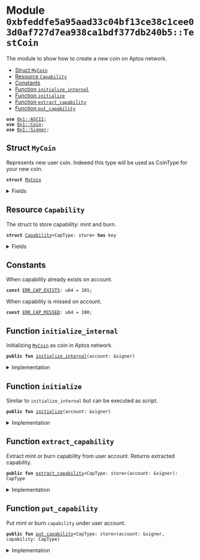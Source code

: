 
<a name="0xbfeddfe5a95aad33c04bf13ce38c1cee03d0af727d7ea938ca1bdf377db240b5_TestCoin"></a>

# Module `0xbfeddfe5a95aad33c04bf13ce38c1cee03d0af727d7ea938ca1bdf377db240b5::TestCoin`

The module to show how to create a new coin on Aptos network.


-  [Struct `MyCoin`](#0xbfeddfe5a95aad33c04bf13ce38c1cee03d0af727d7ea938ca1bdf377db240b5_TestCoin_MyCoin)
-  [Resource `Capability`](#0xbfeddfe5a95aad33c04bf13ce38c1cee03d0af727d7ea938ca1bdf377db240b5_TestCoin_Capability)
-  [Constants](#@Constants_0)
-  [Function `initialize_internal`](#0xbfeddfe5a95aad33c04bf13ce38c1cee03d0af727d7ea938ca1bdf377db240b5_TestCoin_initialize_internal)
-  [Function `initialize`](#0xbfeddfe5a95aad33c04bf13ce38c1cee03d0af727d7ea938ca1bdf377db240b5_TestCoin_initialize)
-  [Function `extract_capability`](#0xbfeddfe5a95aad33c04bf13ce38c1cee03d0af727d7ea938ca1bdf377db240b5_TestCoin_extract_capability)
-  [Function `put_capability`](#0xbfeddfe5a95aad33c04bf13ce38c1cee03d0af727d7ea938ca1bdf377db240b5_TestCoin_put_capability)


<pre><code><b>use</b> <a href="">0x1::ASCII</a>;
<b>use</b> <a href="">0x1::Coin</a>;
<b>use</b> <a href="">0x1::Signer</a>;
</code></pre>



<a name="0xbfeddfe5a95aad33c04bf13ce38c1cee03d0af727d7ea938ca1bdf377db240b5_TestCoin_MyCoin"></a>

## Struct `MyCoin`

Represents new user coin.
Indeeed this type will be used as CoinType for your new coin.


<pre><code><b>struct</b> <a href="TestCoin.md#0xbfeddfe5a95aad33c04bf13ce38c1cee03d0af727d7ea938ca1bdf377db240b5_TestCoin_MyCoin">MyCoin</a>
</code></pre>



<details>
<summary>Fields</summary>


<dl>
<dt>
<code>dummy_field: bool</code>
</dt>
<dd>

</dd>
</dl>


</details>

<a name="0xbfeddfe5a95aad33c04bf13ce38c1cee03d0af727d7ea938ca1bdf377db240b5_TestCoin_Capability"></a>

## Resource `Capability`

The struct to store capability: mint and burn.


<pre><code><b>struct</b> <a href="TestCoin.md#0xbfeddfe5a95aad33c04bf13ce38c1cee03d0af727d7ea938ca1bdf377db240b5_TestCoin_Capability">Capability</a>&lt;CapType: store&gt; <b>has</b> key
</code></pre>



<details>
<summary>Fields</summary>


<dl>
<dt>
<code>cap: CapType</code>
</dt>
<dd>

</dd>
</dl>


</details>

<a name="@Constants_0"></a>

## Constants


<a name="0xbfeddfe5a95aad33c04bf13ce38c1cee03d0af727d7ea938ca1bdf377db240b5_TestCoin_ERR_CAP_EXISTS"></a>

When capability already exists on account.


<pre><code><b>const</b> <a href="TestCoin.md#0xbfeddfe5a95aad33c04bf13ce38c1cee03d0af727d7ea938ca1bdf377db240b5_TestCoin_ERR_CAP_EXISTS">ERR_CAP_EXISTS</a>: u64 = 101;
</code></pre>



<a name="0xbfeddfe5a95aad33c04bf13ce38c1cee03d0af727d7ea938ca1bdf377db240b5_TestCoin_ERR_CAP_MISSED"></a>

When capability is missed on account.


<pre><code><b>const</b> <a href="TestCoin.md#0xbfeddfe5a95aad33c04bf13ce38c1cee03d0af727d7ea938ca1bdf377db240b5_TestCoin_ERR_CAP_MISSED">ERR_CAP_MISSED</a>: u64 = 100;
</code></pre>



<a name="0xbfeddfe5a95aad33c04bf13ce38c1cee03d0af727d7ea938ca1bdf377db240b5_TestCoin_initialize_internal"></a>

## Function `initialize_internal`

Initializing <code><a href="TestCoin.md#0xbfeddfe5a95aad33c04bf13ce38c1cee03d0af727d7ea938ca1bdf377db240b5_TestCoin_MyCoin">MyCoin</a></code> as coin in Aptos network.


<pre><code><b>public</b> <b>fun</b> <a href="TestCoin.md#0xbfeddfe5a95aad33c04bf13ce38c1cee03d0af727d7ea938ca1bdf377db240b5_TestCoin_initialize_internal">initialize_internal</a>(account: &signer)
</code></pre>



<details>
<summary>Implementation</summary>


<pre><code><b>public</b> <b>fun</b> <a href="TestCoin.md#0xbfeddfe5a95aad33c04bf13ce38c1cee03d0af727d7ea938ca1bdf377db240b5_TestCoin_initialize_internal">initialize_internal</a>(account: &signer) {
    // Initialize `<a href="TestCoin.md#0xbfeddfe5a95aad33c04bf13ce38c1cee03d0af727d7ea938ca1bdf377db240b5_TestCoin_MyCoin">MyCoin</a>` <b>as</b> coin type using Aptos Framework.
    <b>let</b> (mint_cap, burn_cap) = <a href="_initialize">Coin::initialize</a>&lt;<a href="TestCoin.md#0xbfeddfe5a95aad33c04bf13ce38c1cee03d0af727d7ea938ca1bdf377db240b5_TestCoin_MyCoin">MyCoin</a>&gt;(
        account,
        string(b"<a href="TestCoin.md#0xbfeddfe5a95aad33c04bf13ce38c1cee03d0af727d7ea938ca1bdf377db240b5_TestCoin_MyCoin">MyCoin</a>"),
        string(b"MC"),
        10,
        <b>true</b>,
    );

    // Store mint and burn capabilities under user account.
    <b>move_to</b>(account, <a href="TestCoin.md#0xbfeddfe5a95aad33c04bf13ce38c1cee03d0af727d7ea938ca1bdf377db240b5_TestCoin_Capability">Capability</a> { cap: mint_cap });
    <b>move_to</b>(account, <a href="TestCoin.md#0xbfeddfe5a95aad33c04bf13ce38c1cee03d0af727d7ea938ca1bdf377db240b5_TestCoin_Capability">Capability</a> { cap: burn_cap });
}
</code></pre>



</details>

<a name="0xbfeddfe5a95aad33c04bf13ce38c1cee03d0af727d7ea938ca1bdf377db240b5_TestCoin_initialize"></a>

## Function `initialize`

Similar to <code>initialize_internal</code> but can be executed as script.


<pre><code><b>public</b> <b>fun</b> <a href="TestCoin.md#0xbfeddfe5a95aad33c04bf13ce38c1cee03d0af727d7ea938ca1bdf377db240b5_TestCoin_initialize">initialize</a>(account: &signer)
</code></pre>



<details>
<summary>Implementation</summary>


<pre><code><b>public</b> entry <b>fun</b> <a href="TestCoin.md#0xbfeddfe5a95aad33c04bf13ce38c1cee03d0af727d7ea938ca1bdf377db240b5_TestCoin_initialize">initialize</a>(account: &signer) {
    <a href="TestCoin.md#0xbfeddfe5a95aad33c04bf13ce38c1cee03d0af727d7ea938ca1bdf377db240b5_TestCoin_initialize_internal">initialize_internal</a>(account);
}
</code></pre>



</details>

<a name="0xbfeddfe5a95aad33c04bf13ce38c1cee03d0af727d7ea938ca1bdf377db240b5_TestCoin_extract_capability"></a>

## Function `extract_capability`

Extract mint or burn capability from user account.
Returns extracted capability.


<pre><code><b>public</b> <b>fun</b> <a href="TestCoin.md#0xbfeddfe5a95aad33c04bf13ce38c1cee03d0af727d7ea938ca1bdf377db240b5_TestCoin_extract_capability">extract_capability</a>&lt;CapType: store&gt;(account: &signer): CapType
</code></pre>



<details>
<summary>Implementation</summary>


<pre><code><b>public</b> <b>fun</b> <a href="TestCoin.md#0xbfeddfe5a95aad33c04bf13ce38c1cee03d0af727d7ea938ca1bdf377db240b5_TestCoin_extract_capability">extract_capability</a>&lt;CapType: store&gt;(account: &signer): CapType <b>acquires</b> <a href="TestCoin.md#0xbfeddfe5a95aad33c04bf13ce38c1cee03d0af727d7ea938ca1bdf377db240b5_TestCoin_Capability">Capability</a> {
    <b>let</b> account_addr = <a href="_address_of">Signer::address_of</a>(account);

    // Check <b>if</b> capability stored under account.
    <b>assert</b>!(<b>exists</b>&lt;<a href="TestCoin.md#0xbfeddfe5a95aad33c04bf13ce38c1cee03d0af727d7ea938ca1bdf377db240b5_TestCoin_Capability">Capability</a>&lt;CapType&gt;&gt;(account_addr), <a href="TestCoin.md#0xbfeddfe5a95aad33c04bf13ce38c1cee03d0af727d7ea938ca1bdf377db240b5_TestCoin_ERR_CAP_MISSED">ERR_CAP_MISSED</a>);

    // Get capability stored under account.
    <b>let</b> <a href="TestCoin.md#0xbfeddfe5a95aad33c04bf13ce38c1cee03d0af727d7ea938ca1bdf377db240b5_TestCoin_Capability">Capability</a> { cap } =  <b>move_from</b>&lt;<a href="TestCoin.md#0xbfeddfe5a95aad33c04bf13ce38c1cee03d0af727d7ea938ca1bdf377db240b5_TestCoin_Capability">Capability</a>&lt;CapType&gt;&gt;(account_addr);
    cap
}
</code></pre>



</details>

<a name="0xbfeddfe5a95aad33c04bf13ce38c1cee03d0af727d7ea938ca1bdf377db240b5_TestCoin_put_capability"></a>

## Function `put_capability`

Put mint or burn <code>capability</code> under user account.


<pre><code><b>public</b> <b>fun</b> <a href="TestCoin.md#0xbfeddfe5a95aad33c04bf13ce38c1cee03d0af727d7ea938ca1bdf377db240b5_TestCoin_put_capability">put_capability</a>&lt;CapType: store&gt;(account: &signer, capability: CapType)
</code></pre>



<details>
<summary>Implementation</summary>


<pre><code><b>public</b> <b>fun</b> <a href="TestCoin.md#0xbfeddfe5a95aad33c04bf13ce38c1cee03d0af727d7ea938ca1bdf377db240b5_TestCoin_put_capability">put_capability</a>&lt;CapType: store&gt;(account: &signer, capability: CapType) {
    <b>let</b> account_addr = <a href="_address_of">Signer::address_of</a>(account);

    // Check <b>if</b> capability doesn't exist under account so we can store.
    <b>assert</b>!(!<b>exists</b>&lt;<a href="TestCoin.md#0xbfeddfe5a95aad33c04bf13ce38c1cee03d0af727d7ea938ca1bdf377db240b5_TestCoin_Capability">Capability</a>&lt;CapType&gt;&gt;(account_addr), <a href="TestCoin.md#0xbfeddfe5a95aad33c04bf13ce38c1cee03d0af727d7ea938ca1bdf377db240b5_TestCoin_ERR_CAP_EXISTS">ERR_CAP_EXISTS</a>);

    // Store capability.
    <b>move_to</b>(account, <a href="TestCoin.md#0xbfeddfe5a95aad33c04bf13ce38c1cee03d0af727d7ea938ca1bdf377db240b5_TestCoin_Capability">Capability</a>&lt;CapType&gt; {
        cap: capability
    });
}
</code></pre>



</details>
